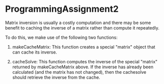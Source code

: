 ProgrammingAssignment2
======================

Matrix inversion is usually a costly computation and there may be some 
benefit to caching the inverse of a matrix rather than compute it repeatedly.

To do this, we make use of the following two functions:
1. makeCacheMatrix: This function creates a special "matrix" object that can cache its inverse.

2. cacheSolve: This function computes the inverse of the special "matrix" returned by makeCacheMatrix above. 
If the inverse has already been calculated (and the matrix has not changed),
then the cachesolve should retrieve the inverse from the cache.
